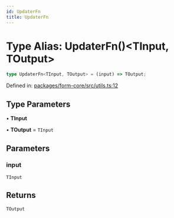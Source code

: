 ```yaml
---
id: UpdaterFn
title: UpdaterFn
---
```


<!-- DO NOT EDIT: this page is autogenerated from the type comments -->

# Type Alias: UpdaterFn()\<TInput, TOutput\>

```ts
type UpdaterFn<TInput, TOutput> = (input) => TOutput;
```

Defined in: [packages/form-core/src/utils.ts:12](https://github.com/ws-rush/form/blob/main/packages/form-core/src/utils.ts#L12)

## Type Parameters

• **TInput**

• **TOutput** = `TInput`

## Parameters

### input

`TInput`

## Returns

`TOutput`
